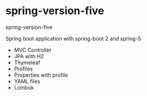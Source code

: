 # spring-version-five
spring-version-five

Spring boot application with spring-boot 2 and spring-5

* MVC Controller
* JPA with H2
* Thymeleaf
* Profiles 
* Properties with profile
* YAML files
* Lombok 